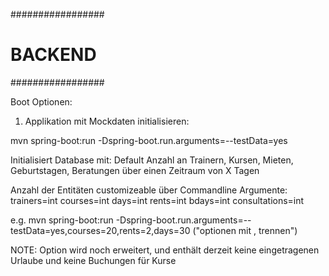 #################
#    BACKEND    #
#################

Boot Optionen:

1) Applikation mit Mockdaten initialisieren:

mvn spring-boot:run -Dspring-boot.run.arguments=--testData=yes

Initialisiert Database mit: Default Anzahl an Trainern, Kursen, Mieten, Geburtstagen, Beratungen über einen Zeitraum von X Tagen

Anzahl der Entitäten customizeable über Commandline Argumente:
trainers=int
courses=int
days=int
rents=int
bdays=int
consultations=int

e.g. 
mvn spring-boot:run -Dspring-boot.run.arguments=--testData=yes,courses=20,rents=2,days=30  ("optionen mit , trennen")

NOTE: Option wird noch erweitert, und enthält derzeit keine eingetragenen Urlaube und keine Buchungen für Kurse